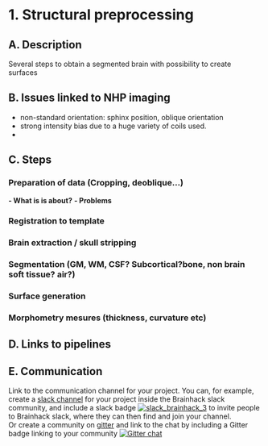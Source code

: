 
# 1. Structural preprocessing

## A. Description
Several steps to obtain a segmented brain with possibility to create surfaces

<a name="issues"></a> 
## B. Issues linked to NHP imaging
- non-standard orientation: sphinx position, oblique orientation
- strong intensity bias due to a huge variety of coils used.
-  

<a name="steps"></a> 
## C. Steps

### Preparation of data (Cropping, deoblique…)

**- What is is about?**
**- Problems**
 
### Registration to template

### Brain extraction / skull stripping

### Segmentation (GM, WM, CSF? Subcortical?bone, non brain soft tissue? air?)

### Surface generation

### Morphometry mesures (thickness, curvature etc)

<a name="links"></a> 
## D. Links to pipelines


## E. Communication
Link to the communication channel for your project. You can, for example, create a [slack channel](https://brainhack-slack-invite.herokuapp.com/) for your project inside the Brainhack slack community, and include a slack badge [![slack_brainhack_3](https://user-images.githubusercontent.com/6297454/47951457-5b37b780-df61-11e8-9d77-7b5a4c7af875.png)](https://brainhack-slack-invite.herokuapp.com/) to invite people to Brainhack slack, where they can then find and join your channel.  
Or create a community on [gitter](https://gitter.im/) and link to the chat by including a Gitter badge linking to your community 
[![Gitter chat](https://badges.gitter.im/gitterHQ/gitter.png)](https://gitter.im/yourRoom/Lobby#)







